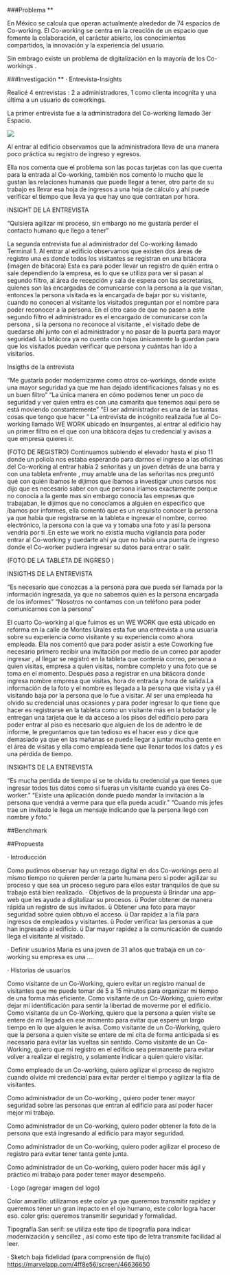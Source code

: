 ###Problema **

En México se calcula que operan actualmente alrededor de 74 espacios de Co-working. El Co-working se centra en la creación de un espacio que fomente la colaboración, el carácter abierto, los conocimientos compartidos, la innovación y la experiencia del usuario.

Sin embrago existe un problema  de digitalización en la mayoría de los Co-workings .

###Investigación **
·	Entrevista-Insights

Realicé 4 entrevistas : 2 a administradores, 1 como clienta incognita y una última a un usuario de coworkings.

La primer entrevista fue a la administradora del Co-working llamado 3er Espacio.

<img align="center" src="./assets/imagenes/entrada3espacio.png" />

Al entrar al edificio observamos que la administradora lleva de una manera poco práctica su registro de ingreso y egresos.

Ella nos comenta que el problema son las pocas tarjetas con las que cuenta para la entrada al Co-working, también nos comentó lo mucho que le gustan las relaciones humanas que puede llegar a tener, otro parte de su trabajo es llevar esa hoja de ingresos a una hoja de cálculo  y ahí puede verificar el tiempo que lleva ya que hay uno que contratan por hora.

INSIGHT DE LA ENTREVISTA

“Quisiera agilizar mi proceso, sin embargo no me gustaría perder el contacto humano que llego a tener”

La segunda entrevista fue al administrador del Co-working  llamado Terminal 1. Al entrar al edificio observamos que existen dos áreas de registro una es donde todos los visitantes se registran en una bitácora
(imagen de bitácora)
Esta es para poder llevar un registro de quién entra o sale dependiendo la empresa, es lo que se utiliza para ver si pasan al segundo filtro, al área de recepción y sala de espera con las secretarias, quienes son las encargadas de comunicarse con la persona a la que visitan, entonces la persona visitada es la encargada de bajar por su visitante, cuando no conocen al visitante los visitados preguntan por el nombre para poder reconocer a la persona. En el otro caso de que no pasen a este segundo filtro el administrador es el encargado de comunicarse con la persona , si la persona no reconoce al visitante , el visitado debe de quedarse ahí junto con el administrador y no pasar de la puerta para mayor seguridad. La bitácora ya no cuenta con hojas únicamente la guardan  para que los visitados puedan verificar que persona y cuántas han ido a visitarlos.

Insigths de la entrevista

“Me gustaría poder modernizarme como otros co-workings, donde existe una mayor seguridad ya que me han dejado identificaciones falsas y no es un buen filtro”
“La única manera en cómo podemos tener un poco de seguridad y ver quien entra es con una camarita que tenemos aquí pero se está moviendo constantemente”
“El ser administrador es una de las tantas cosas que tengo que hacer “
La entrevista de incógnito realizada fue al Co-working llamado WE WORK ubicado en Insurgentes, al entrar al edificio hay un primer filtro en el que con una bitácora dejas tu credencial y avisas a que empresa quieres ir.

 (FOTO DE REGISTRO)
 Continuamos subiendo el elevador hasta el piso 11 donde  un policía nos estaba esperando para darnos el ingreso a las oficinas del Co-working al entrar había 2 señoritas y un joven detrás de una barra y con una tableta enfrente , muy amable una de las señoritas nos preguntó qué con quién íbamos le dijimos que íbamos a investigar unos cursos nos dijo que es necesario saber con qué persona iríamos exactamente porque no conocía a la gente mas sin embargo conocía las empresas que trabajaban, le dijimos que no conocíamos a alguien en especifico que íbamos por informes, ella comentó que es un requisito conocer la persona ya que había que registrarse en la tableta e ingresar el nombre, correo electrónico, la persona con la que va y tomaba una foto y así la persona vendría por ti .En este we work no existía mucha vigilancia para poder entrar al Co-working y quedarte ahí ya que no había una puerta de ingreso donde el Co-worker pudiera ingresar su datos para entrar o salir.

(FOTO DE LA TABLETA DE INGRESO )

INSIGTHS DE LA ENTREVISTA

“Es necesario que conozcas a la persona para que pueda ser llamada por la información ingresada, ya que no sabemos quién es la persona encargada de los informes”
“Nosotros no contamos con un teléfono para poder comunicarnos con la persona”

El cuarto Co-working al que fuimos es un WE WORK que está ubicado en reforma en la calle de Montes Urales esta fue una entrevista a una usuaria sobre su experiencia como visitante y su experiencia como ahora empleada.
Ella nos comentó que para poder asistir a este Coworking fue necesario primero recibir una invitación por medio de un correo par apoder ingresar , al llegar se registró en la tableta que contenía correo, persona a quien visitas, empresa a quien visitas, nombre completo y una foto que se toma en el momento. Después pasa a registrar en una bitácora donde ingresa nombre empresa que visitas, hora de entrada y hora de salida.La información de la foto y el nombre es llegada a la persona que visita y ya él visitando baja por la persona que lo fue a visitar. Al ser una empleada ha olvido su credencial unas ocasiones y para poder ingresar lo que tiene que hacer es registrarse en la tableta como un visitante más en la botador y le entregan una tarjeta que le da acceso a los pisos del edificio pero para poder entrar al piso es necesario que alguien de los de adentro le de informe, le preguntamos que tan tedioso es el hacer eso y dice que demasiado ya que en las mañanas se puede llegar a juntar mucha gente en el área de visitas y ella como empleada tiene que llenar todos los datos y es una pérdida de tiempo.

INSIGHTS DE LA ENTREVISTA

“Es mucha perdida de tiempo si se te olvida tu credencial ya que tienes que ingresar todos tus datos como si fueras un visitante cuando ya eres Co-worker.”
“Existe una aplicación donde puedo mandar la invitación a la persona que vendrá a verme para que ella pueda acudir.”
“Cuando mis jefes trae un invitado le llega un mensaje indicando que la persona llegó con nombre y foto.”

##Benchmark


##Propuesta

·	Introducción

Como pudimos observar hay un rezago digital en dos Co-workings  pero al mismo tiempo no quieren perder la parte humana pero si poder agilizar su proceso y que sea un proceso seguro para ellos estar tranquilos de que su trabajo está bien realizado.
·	Objetivos de la propuesta
ü  Brindar una app-web que les ayude a digitalizar su procesos.
ü  Poder obtener de manera rápida un registro de sus invitados.
ü  Obtener una foto para mayor seguridad sobre quien obtuvo el acceso.
ü  Dar rapidez a la fila para ingresos de empleados y visitantes.
ü  Poder verificar las personas a que han ingresado al edificio.
ü  Dar mayor rapidez a la comunicación de cuando llega el visitante al visitado.

·	Definir usuarios
Maria es una joven de 31 años que trabaja en un co-working su empresa es una ....

·	Historias de usuarios

Como visitante de un Co-Working, quiero evitar un registro manual de visitantes que me puede tomar de 5 a 15 minutos para organizar mi tiempo de una forma más eficiente.
Como visitante de un Co-Working, quiero evitar dejar mi identificación para sentir la libertad de moverme por el edificio.
Como visitante de un Co-Working, quiero que la persona a quien visite se entere de mi llegada en ese momento para  evitar que espere un largo tiempo en lo que alguien le avisa.
Como visitante de un Co-Working, quiero que la persona a quien visite se entere de mi cita de forma anticipada si es necesario para evitar las vueltas sin sentido.
Como visitante de un Co-Working, quiero que mi registro en el edificio sea permanente para evitar volver a realizar el registro, y solamente indicar a quien quiero visitar.

Como empleado de un Co-working, quiero agilizar el proceso de registro cuando olvide mi credencial para evitar perder el tiempo y agilizar la fila de visitantes.

Como administrador de un Co-working , quiero poder tener mayor seguridad sobre las personas que entran al edificio para así poder hacer mejor mi trabajo.

Como administrador de un Co-working, quiero poder obtener la foto de la persona que está ingresando al edificio para mayor seguridad.

Como administrador de un Co-working, quiero poder agilizar el proceso de registro para evitar tener tanta gente junta.

Como administrador de un Co-working, quiero poder hacer más ágil y práctico mi trabajo para poder tener mayor desempeño.

·	Logo
(agregar imagen del logo)

Color amarillo: utilizamos este color ya que queremos transmitir rapidez  y queremos tener un gran impacto en el ojo humano, este color logra hacer eso.
color gris:  queremos transmitir seguridad y formalidad.

Tipografía San serif: se utiliza este tipo de tipografía para indicar modernización y sencillez , así como este tipo de letra transmite facilidad al leer.

·	Sketch baja fidelidad (para comprensión de flujo)
https://marvelapp.com/4ff8e56/screen/46636650
